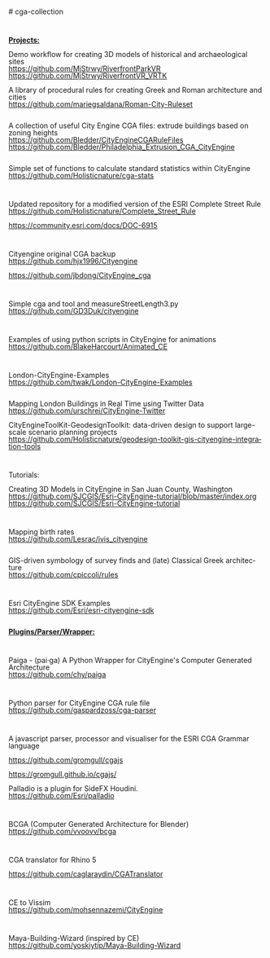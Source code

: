 <!DOCTYPE HTML PUBLIC "-//W3C//DTD HTML 4.0 Transitional//EN">
<html>
<head>
	<meta http-equiv="content-type" content="text/html; charset=windows-1252"/>
	<title></title>
	<style type="text/css">
		@page { margin: 2cm }
		p { margin-bottom: 0.25cm; line-height: 120% }
		a:link { so-language: zxx }
	</style>
</head>
<body lang="en-EN" dir="ltr">
<p style="margin-bottom: 0cm; line-height: 100%"># cga-collection</p>
<p style="margin-bottom: 0cm; line-height: 100%"><br/>
<br/>
<u><b>Projects:</b></u><br/>
<br/>
Demo
workflow for creating 3D models of historical and archaeological
sites<br/>
<a href="https://github.com/MjStrwy/RiverfrontParkVR">https://github.com/MjStrwy/RiverfrontParkVR</a><br/>
<a href="https://github.com/MjStrwy/RiverfrontVR_VRTK">https://github.com/MjStrwy/RiverfrontVR_VRTK</a><br/>
<br/>
A
library of procedural rules for creating Greek and Roman architecture
and cities<br/>
<a href="https://github.com/mariegsaldana/Roman-City-Ruleset">https://github.com/mariegsaldana/Roman-City-Ruleset</a><br/>
<br/>

</p>
<p style="margin-bottom: 0cm; line-height: 100%">A collection of
useful City Engine CGA files: extrude buildings based on zoning
heights<br/>
<a href="https://github.com/Bledder/CityEngineCGARuleFiles">https://github.com/Bledder/CityEngineCGARuleFiles</a><br/>
<a href="https://github.com/Bledder/Philadelphia_Extrusion_CGA_CityEngine">https://github.com/Bledder/Philadelphia_Extrusion_CGA_CityEngine</a></p>
<p style="margin-bottom: 0cm; line-height: 100%"><br/>
Simple set of
functions to calculate standard statistics within CityEngine
<br/>
<a href="https://github.com/Holisticnature/cga-stats">https://github.com/Holisticnature/cga-stats</a></p>
<p style="margin-bottom: 0cm; line-height: 100%"><br/>

</p>
<p style="margin-bottom: 0cm; line-height: 100%">Updated repository
for a modified version of the ESRI Complete Street Rule
<br/>
<a href="https://github.com/Holisticnature/Complete_Street_Rule">https://github.com/Holisticnature/Complete_Street_Rule</a></p>
<p style="margin-bottom: 0cm; line-height: 100%"><a href="https://community.esri.com/docs/DOC-6915">https://community.esri.com/docs/DOC-6915</a></p>
<p style="margin-bottom: 0cm; line-height: 100%"><br/>

</p>
<p style="margin-bottom: 0cm; line-height: 100%">Cityengine<span lang="en-US">
original CGA backup</span><br/>
<a href="https://github.com/hjx1996/Cityengine">https://github.com/hjx1996/Cityengine</a></p>
<p style="margin-bottom: 0cm; line-height: 100%"><a href="https://github.com/jbdong/CityEngine_cga">https://github.com/jbdong/CityEngine_cga</a></p>
<p style="margin-bottom: 0cm; line-height: 100%"><br/>

</p>
<p style="margin-bottom: 0cm; line-height: 100%">Simple cga and tool
and measureStreetLength3.py<br/>
<a href="https://github.com/GD3Duk/cityengine">https://github.com/GD3Duk/cityengine</a></p>
<p style="margin-bottom: 0cm; line-height: 100%"><br/>

</p>
<p style="margin-bottom: 0cm; line-height: 100%">Examples of using
python scripts in CityEngine for animations
<br/>
<a href="https://github.com/BlakeHarcourt/Animated_CE">https://github.com/BlakeHarcourt/Animated_CE</a></p>
<p style="margin-bottom: 0cm; line-height: 100%"><br/>

</p>
<p style="margin-bottom: 0cm; line-height: 100%">London-CityEngine-Examples<br/>
<a href="https://github.com/twak/London-CityEngine-Examples">https://github.com/twak/London-CityEngine-Examples</a><br/>
<br/>

</p>
<p style="margin-bottom: 0cm; line-height: 100%">Mapping London
Buildings in Real Time using Twitter
Data<br/>
<a href="https://github.com/urschrei/CityEngine-Twitter">https://github.com/urschrei/CityEngine-Twitter</a></p>
<p style="margin-bottom: 0cm; line-height: 100%">CityEngineToolKit-GeodesignToolkit:
data-driven design to support large-scale scenario planning projects
<br/>
<a href="https://github.com/Holisticnature/geodesign-toolkit-gis-cityengine-integration-tools">https://github.com/Holisticnature/geodesign-toolkit-gis-cityengine-integration-tools</a></p>
<p style="margin-bottom: 0cm; line-height: 100%"><br/>

</p>
<p style="margin-bottom: 0cm; line-height: 100%">Tutorials:</p>
<p style="margin-bottom: 0cm; line-height: 100%">Creating 3D Models
in CityEngine in San Juan County,
Washington<br/>
<a href="https://github.com/SJCGIS/Esri-CityEngine-tutorial/blob/master/index.org">https://github.com/SJCGIS/Esri-CityEngine-tutorial/blob/master/index.org</a><br/>
<a href="https://github.com/SJCGIS/Esri-CityEngine-tutorial">https://github.com/SJCGIS/Esri-CityEngine-tutorial</a></p>
<p style="margin-bottom: 0cm; line-height: 100%"><br/>

</p>
<p style="margin-bottom: 0cm; line-height: 100%">Mapping birth
rates<br/>
<a href="https://github.com/Lesrac/ivis_cityengine">https://github.com/Lesrac/ivis_cityengine</a></p>
<p style="margin-bottom: 0cm; line-height: 100%"><br/>
GIS-driven
symbology of survey finds and (late) Classical Greek
architecture<br/>
<a href="https://github.com/cpiccoli/rules">https://github.com/cpiccoli/rules</a></p>
<p style="margin-bottom: 0cm; line-height: 100%"><br/>

</p>
<p style="margin-bottom: 0cm; line-height: 100%">Esri CityEngine SDK
Examples<br/>
<a href="https://github.com/Esri/esri-cityengine-sdk">https://github.com/Esri/esri-cityengine-sdk</a><br/>
<br/>
<br/>
<u><b>Plugins/Parser/Wrapper:</b></u></p>
<p style="margin-bottom: 0cm; line-height: 100%"><br/>

</p>
<p style="margin-bottom: 0cm; line-height: 100%">Paiga - (pai&middot;ga)
A Python Wrapper for CityEngine's Computer Generated
Architecture<br/>
<a href="https://github.com/chy/paiga">https://github.com/chy/paiga</a></p>
<p style="margin-bottom: 0cm; line-height: 100%"><br/>

</p>
<p style="margin-bottom: 0cm; line-height: 100%">Python parser for
CityEngine CGA rule file<br/>
<a href="https://github.com/gaspardzoss/cga-parser">https://github.com/gaspardzoss/cga-parser</a></p>
<p style="margin-bottom: 0cm; line-height: 100%"><br/>

</p>
<p style="margin-bottom: 0cm; line-height: 100%">A javascript parser,
processor and visualiser for the ESRI CGA Grammar language</p>
<p style="margin-bottom: 0cm; line-height: 100%"><a href="https://github.com/gromgull/cgajs">https://github.com/gromgull/cgajs</a></p>
<p style="margin-bottom: 0cm; line-height: 100%"><a href="https://gromgull.github.io/cgajs/">https://gromgull.github.io/cgajs/</a><br/>
<br/>
Palladio
is a plugin for SideFX Houdini.<br/>
<a href="https://github.com/Esri/palladio">https://github.com/Esri/palladio</a></p>
<p style="margin-bottom: 0cm; line-height: 100%"><br/>

</p>
<p style="margin-bottom: 0cm; line-height: 100%">BCGA (Computer
Generated Architecture for Blender)<br/>
<a href="https://github.com/vvoovv/bcga">https://github.com/vvoovv/bcga</a></p>
<p style="margin-bottom: 0cm; line-height: 100%"><br/>

</p>
<p style="margin-bottom: 0cm; line-height: 100%">CGA translator for
Rhino 5</p>
<p style="margin-bottom: 0cm; line-height: 100%"><a href="https://github.com/caglaraydin/CGATranslator">https://github.com/caglaraydin/CGATranslator</a></p>
<p style="margin-bottom: 0cm; line-height: 100%"><br/>

</p>
<p style="margin-bottom: 0cm; line-height: 100%">CE to
Vissim<br/>
<a href="https://github.com/mohsennazemi/CityEngine">https://github.com/mohsennazemi/CityEngine</a></p>
<p style="margin-bottom: 0cm; line-height: 100%"><br/>

</p>
<p style="margin-bottom: 0cm; line-height: 100%">Maya-Building-Wizard
(inspired by CE)<br/>
<a href="https://github.com/yoskiytip/Maya-Building-Wizard">https://github.com/yoskiytip/Maya-Building-Wizard</a></p>
</body>
</html>
